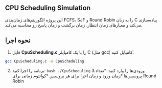 ## CPU Scheduling Simulation
این پروژه الگوریتم‌های زمان‌بندی FCFS، SJF و Round Robin را به زبان C پیاده‌سازی می‌کند و معیارهای زمان انتظار، زمان برگشت و زمان پاسخ رو محاسبه می‌کند.
## نحوه اجرا 
1. فایل **CpuScheduling.c** را با یک کامپایلر C (مثل gcc) کامپایل کنید:
```bash
gcc CpuScheduling.c -o CpuScheduling
```

2. برنامه را اجرا کنید:
```bash ./CpuScheduling```
3.ورودی‌ها را وارد کنید:
*تعداد پروسس‌ها
*زمان ورود و زمان اجرا برای هر پروسس
*کوانتوم زمانی برای Round Robin
